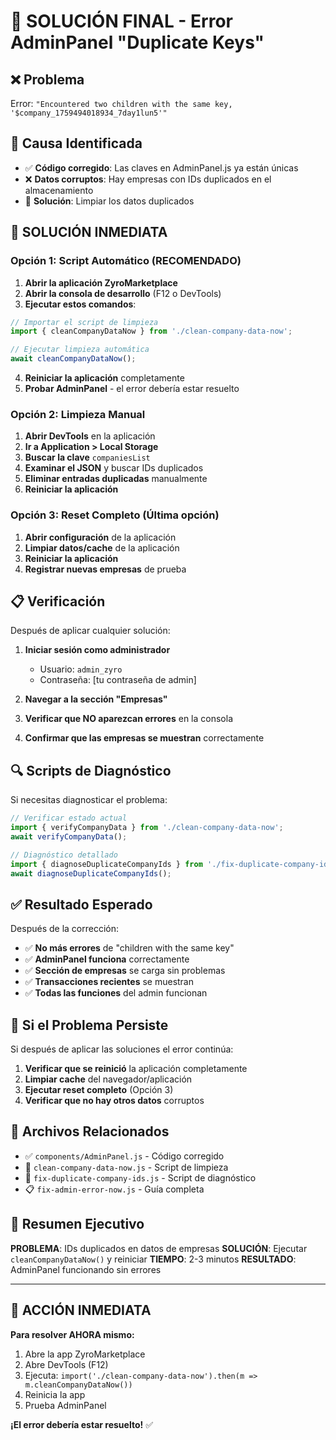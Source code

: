 # 🚨 SOLUCIÓN FINAL - Error AdminPanel "Duplicate Keys"

## ❌ Problema
Error: `"Encountered two children with the same key, '$company_1759494018934_7day1lun5'"`

## 🎯 Causa Identificada
- ✅ **Código corregido**: Las claves en AdminPanel.js ya están únicas
- ❌ **Datos corruptos**: Hay empresas con IDs duplicados en el almacenamiento
- 🎯 **Solución**: Limpiar los datos duplicados

## 🔧 SOLUCIÓN INMEDIATA

### Opción 1: Script Automático (RECOMENDADO)

1. **Abrir la aplicación ZyroMarketplace**
2. **Abrir la consola de desarrollo** (F12 o DevTools)
3. **Ejecutar estos comandos**:

```javascript
// Importar el script de limpieza
import { cleanCompanyDataNow } from './clean-company-data-now';

// Ejecutar limpieza automática
await cleanCompanyDataNow();
```

4. **Reiniciar la aplicación** completamente
5. **Probar AdminPanel** - el error debería estar resuelto

### Opción 2: Limpieza Manual

1. **Abrir DevTools** en la aplicación
2. **Ir a Application > Local Storage**
3. **Buscar la clave** `companiesList`
4. **Examinar el JSON** y buscar IDs duplicados
5. **Eliminar entradas duplicadas** manualmente
6. **Reiniciar la aplicación**

### Opción 3: Reset Completo (Última opción)

1. **Abrir configuración** de la aplicación
2. **Limpiar datos/cache** de la aplicación
3. **Reiniciar la aplicación**
4. **Registrar nuevas empresas** de prueba

## 📋 Verificación

Después de aplicar cualquier solución:

1. **Iniciar sesión como administrador**
   - Usuario: `admin_zyro`
   - Contraseña: [tu contraseña de admin]

2. **Navegar a la sección "Empresas"**

3. **Verificar que NO aparezcan errores** en la consola

4. **Confirmar que las empresas se muestran** correctamente

## 🔍 Scripts de Diagnóstico

Si necesitas diagnosticar el problema:

```javascript
// Verificar estado actual
import { verifyCompanyData } from './clean-company-data-now';
await verifyCompanyData();

// Diagnóstico detallado
import { diagnoseDuplicateCompanyIds } from './fix-duplicate-company-ids';
await diagnoseDuplicateCompanyIds();
```

## ✅ Resultado Esperado

Después de la corrección:
- ✅ **No más errores** de "children with the same key"
- ✅ **AdminPanel funciona** correctamente
- ✅ **Sección de empresas** se carga sin problemas
- ✅ **Transacciones recientes** se muestran
- ✅ **Todas las funciones** del admin funcionan

## 🚨 Si el Problema Persiste

Si después de aplicar las soluciones el error continúa:

1. **Verificar que se reinició** la aplicación completamente
2. **Limpiar cache** del navegador/aplicación
3. **Ejecutar reset completo** (Opción 3)
4. **Verificar que no hay otros datos** corruptos

## 📁 Archivos Relacionados

- ✅ `components/AdminPanel.js` - Código corregido
- 🔧 `clean-company-data-now.js` - Script de limpieza
- 🔧 `fix-duplicate-company-ids.js` - Script de diagnóstico
- 📋 `fix-admin-error-now.js` - Guía completa

## 🎯 Resumen Ejecutivo

**PROBLEMA**: IDs duplicados en datos de empresas
**SOLUCIÓN**: Ejecutar `cleanCompanyDataNow()` y reiniciar
**TIEMPO**: 2-3 minutos
**RESULTADO**: AdminPanel funcionando sin errores

---

## 🚀 ACCIÓN INMEDIATA

**Para resolver AHORA mismo:**

1. Abre la app ZyroMarketplace
2. Abre DevTools (F12)
3. Ejecuta: `import('./clean-company-data-now').then(m => m.cleanCompanyDataNow())`
4. Reinicia la app
5. Prueba AdminPanel

**¡El error debería estar resuelto!** ✅